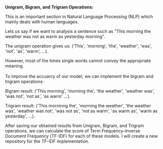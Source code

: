 **Unigram, Bigram, and Trigram Operations:**

This is an important section in Natural Language Processing (NLP) which mainly deals with human languages.

Lets us say if we want to analysis a sentence such as "This morning the weather was not as warm as yesterday morning". 

The unigram operation gives us: ('This', 'morning', 'the', 'weather', 'was', 'not', 'as', 'warm', ...). 

However, most of the times single words cannot convey the appropriate meaning.
\
\
To improve the accuarcy of our model, we can implement the bigram and trigram operations:

Bigram result: ('This morning', 'morning the', 'the weather', 'weather was', 'was not', 'not as', 'as warm' ...).

Trigram result: ('This morninng the', 'morning the weather', 'the weather was', 'weather was not', 'was not as', 'not as warm', 'as warm as', 'warm as yesterday', ...).

After saving our obtained results from Unigram, Bigram, and Trigram operations, we can calculate the score of Term Frequency–Inverse Document Frequency (TF-IDF) for each of these models. I will create a new repository for the TF-IDF implementation. 
